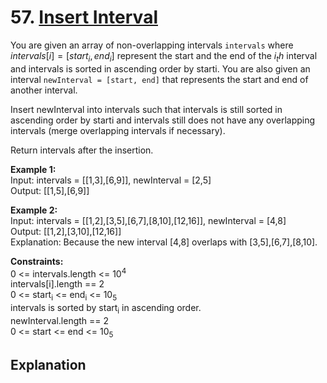 # 57. [Insert Interval](https://leetcode.com/problems/insert-interval/)

You are given an array of non-overlapping intervals `intervals` where $intervals[i] = [start_i, end_i]$ represent the start and the end of the $i_th$ interval and intervals is sorted in ascending order by starti. You are also given an interval `newInterval = [start, end]` that represents the start and end of another interval.

Insert newInterval into intervals such that intervals is still sorted in ascending order by starti and intervals still does not have any overlapping intervals (merge overlapping intervals if necessary).

Return intervals after the insertion.

**Example 1:**  
Input: intervals = [[1,3],[6,9]], newInterval = [2,5]  
Output: [[1,5],[6,9]]

**Example 2:**  
Input: intervals = [[1,2],[3,5],[6,7],[8,10],[12,16]], newInterval = [4,8]  
Output: [[1,2],[3,10],[12,16]]  
Explanation: Because the new interval [4,8] overlaps with [3,5],[6,7],[8,10].

**Constraints:**  
0 <= intervals.length <= 10<sup>4</sup>  
intervals[i].length == 2  
0 <= start<sub>i</sub> <= end<sub>i</sub> <= 10<sub>5</sub>  
intervals is sorted by start<sub>i</sub> in ascending order.  
newInterval.length == 2  
0 <= start <= end <= 10<sub>5</sub>

## Explanation

